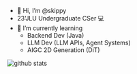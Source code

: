 - 👋 Hi, I’m @skippy
- 23'JLU Undergraduate CSer 💻
- 🌱 I’m currently learning
  - Backend Dev (Java)
  - LLM Dev (LLM APIs, Agent Systems)
  - AIGC 2D Generation (DiT)

<picture decoding="async" loading="lazy">
  <source media="(prefers-color-scheme: light)" srcset="https://pixel-profile.vercel.app/api/github-stats?username=skippy-404&theme=crt">
  <source media="(prefers-color-scheme: dark)" srcset="https://pixel-profile.vercel.app/api/github-stats?username=skippy-404&screen_effect=true&theme=blue_chill">
  <img alt="github stats" src="https://pixel-profile.vercel.app/api/github-stats?username=skippy-404&theme=crt">
</picture>

<!---
skippy-404/skippy-404 is a ✨ special ✨ repository because its `README.md` (this file) appears on your GitHub profile.
You can click the Preview link to take a look at your changes.
--->
